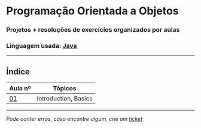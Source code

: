 # Programação Orientada a Objetos
### Projetos + resoluções de exercícios organizados por aulas
### Linguagem usada: [Java](https://www.java.com/en/)

---
## Índice
| Aula nº                                                                             | Tópicos                                |
|-------------------------------------------------------------------------------------|----------------------------------------|
| [01](https://github.com/TiagoRG/uaveiro-leci/tree/master/1ano/2semestre/poo/aula01) | Introduction, Basics                   |

---
*Pode conter erros, caso encontre algum, crie um* [*ticket*](https://github.com/TiagoRG/uaveiro-leci/issues/new)

